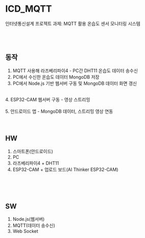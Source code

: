 # ICD_MQTT
인터넷통신설계 프로젝트 과제: MQTT 활용 온습도 센서 모니터링 시스템  
<br> 
<br> 
<br> 

## 동작 
1. MQTT 사용해 라즈베리파이4 - PC간 DHT11 온습도 데이터 송수신 
2. PC에서 수신한 온습도 데이터 MongoDB 저장  
3. PC에서 Node.js 기반 웹서버 구동 및 MongoDB 데이터 화면 갱신  
<br> 
4. ESP32-CAM 웹서버 구동 - 영상 스트리밍
<br> 
<br> 
5. 안드로이드 앱 - MongoDB 데이터, 스트리밍 영상 연동
<br> 
<br> 
<br> 

## HW  
1. 스마트폰(안드로이드)  
2. PC  
3. 라즈베리파이4 + DHT11  
4. ESP32-CAM +  업로드 보드(AI Thinker ESP32-CAM)  
<br>
<br> 
<br> 

## SW
1. Node.js(웹서버)  
2. MQTT(데이터 송수신)    
3. Web Socket  